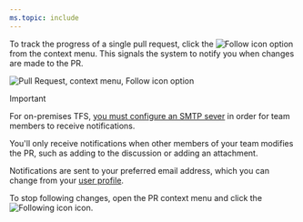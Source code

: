 ```yaml
---
ms.topic: include
---
```



To track the progress of a single pull request, click the ![Follow icon](/vsts/work/_img/icons/follow-icon.png) option from the context menu. This signals the system to notify you when changes are made to the PR.  

![Pull Request, context menu, Follow icon option](/vsts/work/track/_img/follow-pull-request.png)  

> [!IMPORTANT]
>For on-premises TFS, [you must configure an SMTP sever](/tfs/server/admin/setup-customize-alerts) in order for team members to receive notifications.  

You'll only receive notifications when other members of your team modifies the PR, such as adding to the discussion or adding an attachment. 

Notifications are sent to your preferred email address, which you can change from your [user profile](/vsts/organizations/settings/set-your-preferences).  

To stop following changes, open the PR context menu and click the ![Following icon](/vsts/work/_img/icons/following-icon.png) icon. 

